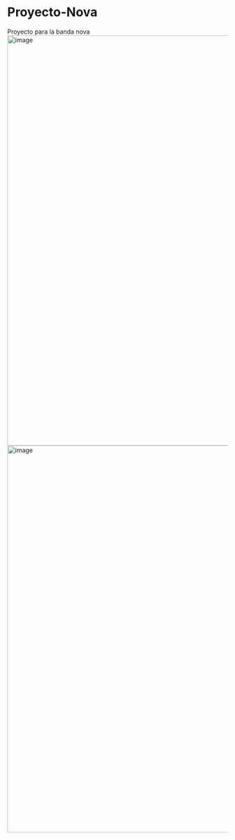 # Proyecto-Nova
Proyecto para la banda nova 
<img width="1917" height="936" alt="image" src="https://github.com/user-attachments/assets/dc23f1ee-3ae4-4046-8bf4-4b930ab18d9f" />
<img width="1919" height="883" alt="image" src="https://github.com/user-attachments/assets/b1332e4d-da49-4adf-bab2-91bb5910f6fa" />
